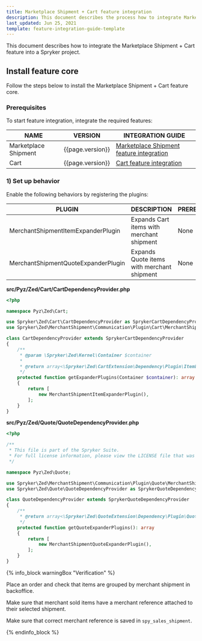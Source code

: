 ```yaml
---
title: Marketplace Shipment + Cart feature integration
description: This document describes the process how to integrate Marketplace Shipment feature into your project
last_updated: Jun 25, 2021 
template: feature-integration-guide-template
---
```


This document describes how to integrate the Marketplace Shipment + Cart feature into a Spryker project.

## Install feature core

Follow the steps below to install the Marketplace Shipment + Cart feature core.

### Prerequisites

To start feature integration, integrate the required features:

| NAME | VERSION | INTEGRATION GUIDE |
|-|-|-|
| Marketplace Shipment | {{page.version}} | [Marketplace Shipment feature integration](/docs/marketplace/dev/feature-integration-guides/{{page.version}}/marketplace-shipment-feature-integration.html) |
| Cart | {{page.version}} | [Cart feature integration](/docs/scos/dev/feature-integration-guides/{{page.version}}/cart-feature-integration.html) |

### 1) Set up behavior

Enable the following behaviors by registering the plugins:

| PLUGIN | DESCRIPTION | PREREQUISITES | NAMESPACE |
|-|-|-|-|
| MerchantShipmentItemExpanderPlugin | Expands Cart items with merchant shipment | None | Spryker\Zed\MerchantShipment\Communication\Plugin\Cart |
| MerchantShipmentQuoteExpanderPlugin | Expands Quote items with merchant shipment | None | Spryker\Zed\MerchantShipment\Communication\Plugin\Quote |

**src/Pyz/Zed/Cart/CartDependencyProvider.php**

```php
<?php

namespace Pyz\Zed\Cart;

use Spryker\Zed\Cart\CartDependencyProvider as SprykerCartDependencyProvider;
use Spryker\Zed\MerchantShipment\Communication\Plugin\Cart\MerchantShipmentItemExpanderPlugin;

class CartDependencyProvider extends SprykerCartDependencyProvider
{
    /**
     * @param \Spryker\Zed\Kernel\Container $container
     *
     * @return array<\Spryker\Zed\CartExtension\Dependency\Plugin\ItemExpanderPluginInterface>
     */
    protected function getExpanderPlugins(Container $container): array
    {
        return [
            new MerchantShipmentItemExpanderPlugin(),
        ];
    }
}
```

**src/Pyz/Zed/Quote/QuoteDependencyProvider.php**

```php
<?php

/**
 * This file is part of the Spryker Suite.
 * For full license information, please view the LICENSE file that was distributed with this source code.
 */

namespace Pyz\Zed\Quote;

use Spryker\Zed\MerchantShipment\Communication\Plugin\Quote\MerchantShipmentQuoteExpanderPlugin;
use Spryker\Zed\Quote\QuoteDependencyProvider as SprykerQuoteDependencyProvider;

class QuoteDependencyProvider extends SprykerQuoteDependencyProvider
{
    /**
     * @return array<\Spryker\Zed\QuoteExtension\Dependency\Plugin\QuoteExpanderPluginInterface>
     */
    protected function getQuoteExpanderPlugins(): array
    {
        return [
            new MerchantShipmentQuoteExpanderPlugin(),
        ];
    }
}
```

{% info_block warningBox "Verification" %}

Place an order and check that items are grouped by merchant shipment in backoffice.

Make sure that merchant sold items have a merchant reference attached to their selected shipment.

Make sure that correct merchant reference is saved in `spy_sales_shipment`.

{% endinfo_block %}
